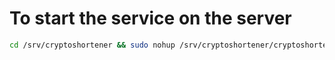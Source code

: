 # To start the service on the server

```bash
cd /srv/cryptoshortener && sudo nohup /srv/cryptoshortener/cryptoshortener > /srv/cryptoshortener/logs/cryptoshortener.log 2>&1 &
```